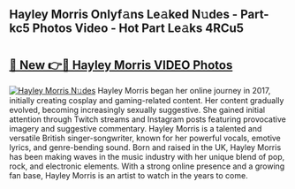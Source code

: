## Hayley Morris Onlyf𝚊ns Le𝚊ked N𝚞des - Part-kc5 Photos Video - Hot Part Le𝚊ks 4RCu5

# <h2><a href="http://ab56211.deff.icu/?id=Hayley+Morris">🔗 New 👉🔴 Hayley Morris VIDEO Photos</a></h2>

[![Hayley Morris N𝚞des](https://i.imgur.com/rIISA9y.gif)](http://ab56211.deff.icu/?id=Hayley+Morris)
Hayley Morris began her online journey in 2017, initially creating cosplay and gaming-related content. Her content gradually evolved, becoming increasingly sexually suggestive. She gained initial attention through Twitch streams and Instagram posts featuring provocative imagery and suggestive commentary. Hayley Morris is a talented and versatile British singer-songwriter, known for her powerful vocals, emotive lyrics, and genre-bending sound. Born and raised in the UK, Hayley Morris has been making waves in the music industry with her unique blend of pop, rock, and electronic elements. With a strong online presence and a growing fan base, Hayley Morris is an artist to watch in the years to come.
